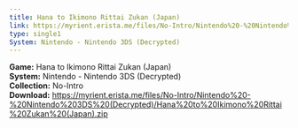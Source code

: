 ```yaml
---
title: Hana to Ikimono Rittai Zukan (Japan)
link: https://myrient.erista.me/files/No-Intro/Nintendo%20-%20Nintendo%203DS%20(Decrypted)/Hana%20to%20Ikimono%20Rittai%20Zukan%20(Japan).zip
type: single1
System: Nintendo - Nintendo 3DS (Decrypted)
---
```

<b>Game:</b> Hana to Ikimono Rittai Zukan (Japan)<br>
<b>System:</b> Nintendo - Nintendo 3DS (Decrypted)<br>
<b>Collection:</b> No-Intro<br>
<b>Download:</b> https://myrient.erista.me/files/No-Intro/Nintendo%20-%20Nintendo%203DS%20(Decrypted)/Hana%20to%20Ikimono%20Rittai%20Zukan%20(Japan).zip